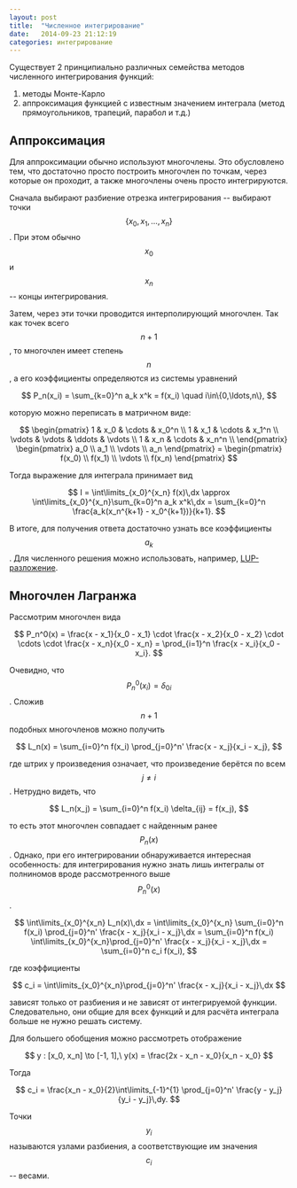 ```yaml
---
layout: post
title:  "Численное интегрирование"
date:   2014-09-23 21:12:19
categories: интегрирование
---
```


Существует 2 принципиально различных семейства методов численного интегрирования
функций:

1. методы Монте-Карло 
2. аппроксимация функцией с известным значением интеграла (метод прямоугольников,
трапеций, парабол и т.д.)

## Аппроксимация

Для аппроксимации обычно используют многочлены. Это обусловлено тем,
что достаточно просто построить многочлен по точкам, через которые он проходит,
а также многочлены очень просто интегрируются.

Сначала выбирают разбиение отрезка интегрирования -- выбирают точки
$$ \{ x_0, x_1, \ldots, x_n \} $$. При этом обычно $$ x_0 $$ и $$ x_n $$ --
концы интегрирования.

Затем, через эти точки проводится интерполирующий многочлен. Так как точек всего
$$ n + 1 $$, то многочлен имеет степень $$ n $$, а его коэффициенты определяются
из системы уравнений

$$ P_n(x_i) = \sum_{k=0}^n a_k x^k = f(x_i) \quad i\in\{0,\ldots,n\}, $$

которую можно переписать в матричном виде:

$$
    \begin{pmatrix}
        1 & x_0 & \cdots & x_0^n \\
        1 & x_1 & \cdots & x_1^n \\
        \vdots & \vdots & \ddots & \vdots \\
        1 & x_n & \cdots & x_n^n \\
    \end{pmatrix}
    \begin{pmatrix}
    a_0 \\ a_1 \\ \vdots \\ a_n
    \end{pmatrix}
    =
    \begin{pmatrix}
    f(x_0) \\ f(x_1) \\ \vdots \\ f(x_n)
    \end{pmatrix}
$$

Тогда выражение для интеграла принимает вид

$$
    I = \int\limits_{x_0}^{x_n} f(x)\,dx \approx
    \int\limits_{x_0}^{x_n}\sum_{k=0}^n a_k x^k\,dx =
    \sum_{k=0}^n \frac{a_k(x_n^{k+1} - x_0^{k+1})}{k+1}.
$$

В итоге, для получения ответа достаточно узнать все коэффициенты $$ a_k $$.
Для численного решения можно использовать, например,
[LUP-разложение](/СЛАУ/2014/09/29/LUP/).

## Многочлен Лагранжа
Рассмотрим многочлен вида

$$
    P_n^0(x) = \frac{x - x_1}{x_0 - x_1} \cdot \frac{x - x_2}{x_0 - x_2} \cdot
    \cdots \cdot \frac{x - x_n}{x_0 - x_n} =
    \prod_{i=1}^n \frac{x - x_i}{x_0 - x_i}.
$$

Очевидно, что $$ P_n^0(x_i) = \delta_{0i} $$. Сложив $$ n+1 $$ подобных
многочленов можно получить

$$
    L_n(x) = \sum_{i=0}^n f(x_i) \prod_{j=0}^n' \frac{x - x_j}{x_i - x_j},
$$

где штрих у произведения означает, что произведение берётся по всем
$$ j \neq i $$. Нетрудно видеть, что

$$
    L_n(x_j) = \sum_{i=0}^n f(x_i) \delta_{ij} = f(x_j),
$$

то есть этот многочлен совпадает с найденным ранее $$ P_n(x) $$. Однако, при его
интегрировании обнаруживается интересная особенность: для интегрирования нужно
знать лишь интегралы от полниномов вроде рассмотренного выше $$ P_n^0(x) $$.

$$
    \int\limits_{x_0}^{x_n} L_n(x)\,dx =
    \int\limits_{x_0}^{x_n}
    \sum_{i=0}^n f(x_i) \prod_{j=0}^n' \frac{x - x_j}{x_i - x_j}\,dx =
    \sum_{i=0}^n f(x_i)
    \int\limits_{x_0}^{x_n}\prod_{j=0}^n' \frac{x - x_j}{x_i - x_j}\,dx =
    \sum_{i=0}^n c_i f(x_i),
$$

где коэффициенты

$$
    c_i = \int\limits_{x_0}^{x_n}\prod_{j=0}^n' \frac{x - x_j}{x_i - x_j}\,dx
$$

зависят только от разбиения и не зависят от интегрируемой функции.
Следовательно, они общие для всех функций и для расчёта интеграла больше
не нужно решать систему.

Для большего обобщения можно рассмотреть отображение

$$ y : [x_0, x_n] \to [-1, 1],\ y(x) = \frac{2x - x_n - x_0}{x_n - x_0} $$

Тогда

$$
    c_i = \frac{x_n - x_0}{2}\int\limits_{-1}^{1}
          \prod_{j=0}^n' \frac{y - y_j}{y_i - y_j}\,dy.
$$

Точки $$ y_i $$ называются узлами разбиения, а соответствующие им значения
$$ c_i $$ -- весами.